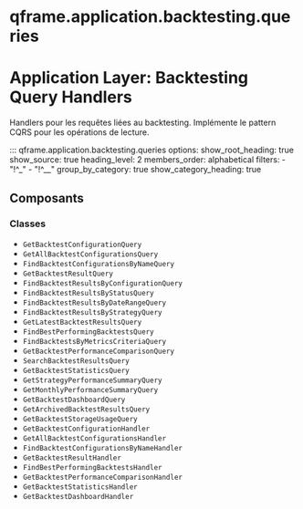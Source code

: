 # qframe.application.backtesting.queries


Application Layer: Backtesting Query Handlers
============================================

Handlers pour les requêtes liées au backtesting.
Implémente le pattern CQRS pour les opérations de lecture.


::: qframe.application.backtesting.queries
    options:
      show_root_heading: true
      show_source: true
      heading_level: 2
      members_order: alphabetical
      filters:
        - "!^_"
        - "!^__"
      group_by_category: true
      show_category_heading: true

## Composants

### Classes

- `GetBacktestConfigurationQuery`
- `GetAllBacktestConfigurationsQuery`
- `FindBacktestConfigurationsByNameQuery`
- `GetBacktestResultQuery`
- `FindBacktestResultsByConfigurationQuery`
- `FindBacktestResultsByStatusQuery`
- `FindBacktestResultsByDateRangeQuery`
- `FindBacktestResultsByStrategyQuery`
- `GetLatestBacktestResultsQuery`
- `FindBestPerformingBacktestsQuery`
- `FindBacktestsByMetricsCriteriaQuery`
- `GetBacktestPerformanceComparisonQuery`
- `SearchBacktestResultsQuery`
- `GetBacktestStatisticsQuery`
- `GetStrategyPerformanceSummaryQuery`
- `GetMonthlyPerformanceSummaryQuery`
- `GetBacktestDashboardQuery`
- `GetArchivedBacktestResultsQuery`
- `GetBacktestStorageUsageQuery`
- `GetBacktestConfigurationHandler`
- `GetAllBacktestConfigurationsHandler`
- `FindBacktestConfigurationsByNameHandler`
- `GetBacktestResultHandler`
- `FindBestPerformingBacktestsHandler`
- `GetBacktestPerformanceComparisonHandler`
- `GetBacktestStatisticsHandler`
- `GetBacktestDashboardHandler`

